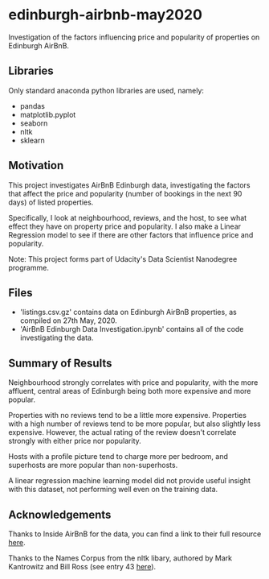 # edinburgh-airbnb-may2020
Investigation of the factors influencing price and popularity of properties on Edinburgh AirBnB.


## Libraries

Only standard anaconda python libraries are used, namely:
* pandas
* matplotlib.pyplot
* seaborn
* nltk
* sklearn

## Motivation

This project investigates AirBnB Edinburgh data, investigating the factors that affect the price and popularity (number of bookings in the next 90 days) of listed properties.

Specifically, I look at neighbourhood, reviews, and the host, to see what effect they have on property price and popularity. I also make a Linear Regression model to see if there are other factors that influence price and popularity.

Note: This project forms part of Udacity's Data Scientist Nanodegree programme.

## Files

* 'listings.csv.gz' contains data on Edinburgh AirBnB properties, as compiled on 27th May, 2020.
* 'AirBnB Edinburgh Data Investigation.ipynb' contains all of the code investigating the data.

## Summary of Results

Neighbourhood strongly correlates with price and popularity, with the more affluent, central areas of Edinburgh being both more expensive and more popular.

Properties with no reviews tend to be a little more expensive. Properties with a high number of reviews tend to be more popular, but also slightly less expensive. However, the actual rating of the review doesn't correlate strongly with either price nor popularity.

Hosts with a profile picture tend to charge more per bedroom, and superhosts are more popular than non-superhosts.

A linear regression machine learning model did not provide useful insight with this dataset, not performing well even on the training data.


## Acknowledgements

Thanks to Inside AirBnB for the data, you can find a link to their full resource [here](http://insideairbnb.com/get-the-data.html).

Thanks to the Names Corpus from the nltk libary, authored by Mark Kantrowitz and Bill Ross (see entry 43 [here](https://www.nltk.org/nltk_data/)).
